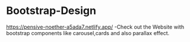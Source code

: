 # Bootstrap-Design
https://pensive-noether-a5ada7.netlify.app/ -Check out the Website with bootstrap components like carousel,cards and also parallax effect.
